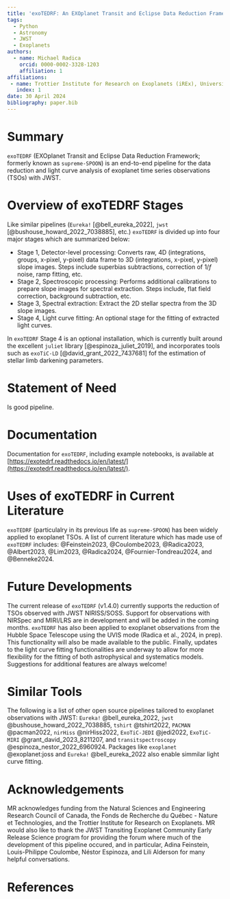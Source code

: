 ```yaml
---
title: 'exoTEDRF: An EXOplanet Transit and Eclipse Data Reduction Framework'
tags:
  - Python
  - Astronomy
  - JWST
  - Exoplanets
authors:
  - name: Michael Radica
    orcid: 0000-0002-3328-1203
    affiliation: 1
affiliations:
 - name: Trottier Institute for Research on Exoplanets (iREx), Université de Montréal, Canada
   index: 1
date: 30 April 2024
bibliography: paper.bib
---
```


# Summary
`exoTEDRF` (EXOplanet Transit and Eclipse Data Reduction Framework; formerly known as 
`supreme-SPOON`) is an end-to-end pipeline for the data reduction and light curve analysis
of exoplanet time series observations (TSOs) with JWST.


# Overview of exoTEDRF Stages
Like similar pipelines (`Eureka!` [@bell_eureka_2022], `jwst` [@bushouse_howard_2022_7038885], etc.)
`exoTEDRF` is divided up into four major stages which are summarized below:

- Stage 1, Detector-level processing: Converts raw, 4D (integrations, groups, x-pixel, y-pixel) data frame to 3D (integrations, x-pixel, y-pixel) slope images. Steps include superbias subtractions, correction of 1/$f$ noise, ramp fitting, etc. 
- Stage 2, Spectroscopic processing: Performs additional calibrations to prepare slope images for spectral extraction. Steps include, flat field correction, background subtraction, etc. 
- Stage 3, Spectral extraction: Extract the 2D stellar spectra from the 3D slope images.
- Stage 4, Light curve fitting: An optional stage for the fitting of extracted light curves.

In `exoTEDRF` Stage 4 is an optional installation, which is currently built around the excellent `juliet` library [@espinoza_juliet_2019], and incorporates tools such as
`exoTiC-LD` [@david_grant_2022_7437681] fof the estimation of stellar limb darkening parameters. 


# Statement of Need
Is good pipeline.


# Documentation
Documentation for `exoTEDRF`, including example notebooks, is available at [https://exotedrf.readthedocs.io/en/latest/](https://exotedrf.readthedocs.io/en/latest/). 


# Uses of exoTEDRF in Current Literature
`exoTEDRF` (particulalry in its previous life as `supreme-SPOON`) has been widely applied to exoplanet TSOs. 
A list of current literature which has made use of `exoTEDRF` includes: 
@Feinstein2023, @Coulombe2023, @Radica2023, @Albert2023, @Lim2023, @Radica2024, @Fournier-Tondreau2024, and @Benneke2024.


# Future Developments
The current release of `exoTEDRF` (v1.4.0) currently supports the reduction of TSOs observed with JWST NIRISS/SOSS. 
Support for observations with NIRSpec and MIRI/LRS are in development and will be added in the coming months.
`exoTEDRF` has also been applied to exoplanet observations from the Hubble Space Telescope using the UVIS mode (Radica et al., 2024, in prep).
This functionality will also be made available to the public.
Finally, updates to the light curve fitting functionalities are underway to allow for more flexibility for the fitting of both astrophysical and systematics models.
Suggestions for additional features are always welcome!


# Similar Tools
The following is a list of other open source pipelines tailored to exoplanet observations with JWST:
`Eureka!` @bell_eureka_2022, `jwst` @bushouse_howard_2022_7038885, `tshirt` @tshirt2022, `PACMAN` @pacman2022,
`nirHiss` @nirHiss2022, `ExoTiC-JEDI` @jedi2022, `ExoTiC-MIRI` @grant_david_2023_8211207, 
and `transitspectroscopy` @espinoza_nestor_2022_6960924.
Packages like `exoplanet` @exoplanet:joss and `Eureka!` @bell_eureka_2022 also enable simmilar light curve fitting. 


# Acknowledgements
MR acknowledges funding from the Natural Sciences and Engineering Research Council of Canada,
the Fonds de Recherche du Québec - Nature et Technologies, and the Trottier Institute for Research on Exoplanets. 
MR would also like to thank the JWST Transiting Exoplanet Community Early Release Science program for providing the 
forum where much of the development of this pipeline occured, and in particular, Adina Feinstein, Louis-Philippe 
Coulombe, Néstor Espinoza, and Lili Alderson for many helpful conversations. 


# References